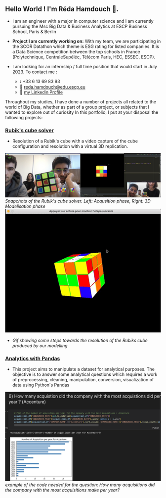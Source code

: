 ## Hello World ! I'm Réda Hamdouch 👋.

- I am an engineer with a major in computer science and I am currently pursuing the Msc Big Data & Business Analytics at ESCP Business School, Paris & Berlin
- **Project I am currently working on:** With my team, we are participating in the SCOR Datathon which theme is ESG rating for listed companies. It is a Data Science competition between the top schools in France (Polytechnique, CentraleSupéléc, Télécom Paris, HEC, ESSEC, ESCP).
- I am looking for an internship / full time position that would start in July 2023. To contact me : 

    - 📞 +33 6 13 69 83 93
    - 📧  reda.hamdouch@edu.escp.eu
    - 👥 [my Linkedin Profile](www.linkedin.com/in/redahamdouch/)

Throughout my studies, I have done a number of projects all related to the world of Big Data, whether as part of a group project, or subjects that I wanted to explore out of curiosity
In this portfolio, I put at your disposal the following projects:   


### [Rubik's cube solver](https://github.com/redahamdouch/Rubiks_solver)

- Resolution of a Rubik's cube with a video capture of the cube configuration and resolution with a virtual 3D replication.

![Snapchots of the Rubik's cube solver](imgs/rubik.png)
*Snapchots of the Rubik's cube solver. Left: Acqusition phase, Right: 3D Modelisation phase*
![Rubik's cuve solver](imgs/solving2.gif)

- *Gif showing some steps towards the resolution of the Rubiks cube produced by our modelling*


### [Analytics with Pandas](https://github.com/redahamdouch/Analytics_pandas)
- This project aims to manipulate a dataset for analytical purposes. The objective is to answer some analytical questions which requires a work of preprocessing, cleaning, manipulation, conversion, visualization of data using Python's Pandas

![example of analytics](imgs/analytics.png)
*example of the code needed for the question: How many acquisitions did the company with the most acquisitions make per year?*